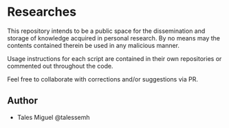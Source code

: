 # Researches

This repository intends to be a public space for the dissemination and storage of knowledge acquired in personal research. By no means may the contents contained therein be used in any malicious manner.

Usage instructions for each script are contained in their own repositories or commented out throughout the code.

Feel free to collaborate with corrections and/or suggestions via PR.


## Author

- Tales Miguel @talessemh
